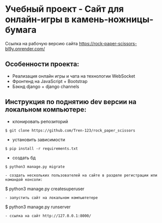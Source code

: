 # Учебный проект - Сайт для онлайн-игры в камень-ножницы-бумага
Ссылка на рабочую версию сайта https://rock-paper-scissors-bl9y.onrender.com/
## Особенности проекта:
- Реализация онлайн игры и чата на технологии WebSocket
- Фронтенд на JavaScript + Bootstrap
- Бэкнд django + django channels

## Инструкция по поднятию dev версии на локальном компьютере:
- клонировать репозиторий
```
$ git clone https://github.com/Tren-123/rock_paper_scissors
```
- установить зависимости
```
$ pip install -r requirements.txt
```
- создать бд
```
$ python3 manage.py migrate

- создать нескольких пользователей на сайте в разделе регистрации или командой консоли:
```
$ python3 manage.py createsuperuser
```
- запустить сайт на локальном компьютетере
```
$ python3 manage.py runserver
```
- ссылка на сайт http://127.0.0.1:8000/

